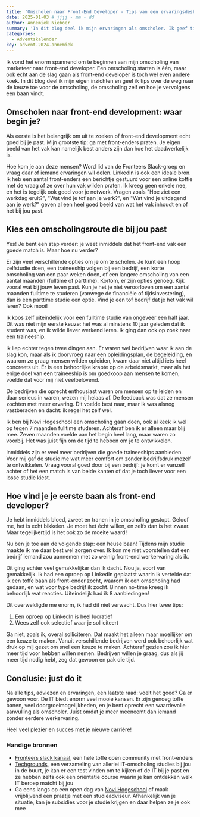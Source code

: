 ```yaml
---
title: 'Omscholen naar Front-End Developer - Tips van een ervaringsdeskundige'
date: 2025-01-03 # jjjj - mm - dd
author: Annemiek Nieboer
summary: 'In dit blog deel ik mijn ervaringen als omscholer. Ik geef tips hoe je erachter komt of het front-end development vak wat voor voor je is, hoe je je omschoolt en hoe je aan je eerste baan als front-ender komt. '
categories:
  - Adventskalender
key: advent-2024-annemiek
---
```


Ik vond het enorm spannend om te beginnen aan mijn omscholing van marketeer naar front-end developer. Een omscholing starten is één, maar ook echt aan de slag gaan als front-end developer is toch wel even andere koek. In dit blog deel ik mijn eigen inzichten en geef ik tips over de weg naar de keuze toe voor de omscholing, de omscholing zelf en hoe je vervolgens een baan vindt.

## Omscholen naar front-end development: waar begin je?

Als eerste is het belangrijk om uit te zoeken of front-end development echt goed bij je past. Mijn grootste tip: ga met front-enders praten. Je eigen beeld van het vak kan namelijk best anders zijn dan hoe het daadwerkelijk is. 

Hoe kom je aan deze mensen? Word lid van de Fronteers Slack-groep en vraag daar of iemand ervaringen wil delen. LinkedIn is ook een ideale bron. Ik heb een aantal front-enders een berichtje gestuurd voor een online koffie met de vraag of ze over hun vak wilden praten. Ik kreeg geen enkele nee, en het is tegelijk ook goed voor je netwerk. Vragen zoals "Hoe ziet een werkdag eruit?", "Wat vind je tof aan je werk?", en "Wat vind je uitdagend aan je werk?" geven al een heel goed beeld van wat het vak inhoudt en of het bij jou past.

## Kies een omscholingsroute die bij jou past

Yes! Je bent een stap verder: je weet inmiddels dat het front-end vak een goede match is. Maar hoe nu verder? 

Er zijn veel verschillende opties om je om te scholen. Je kunt een hoop zelfstudie doen, een traineeship volgen bij een bedrijf, een korte omscholing van een paar weken doen, of een langere omscholing van een aantal maanden (fulltime of parttime). Kortom, er zijn opties genoeg. Kijk vooral wat bij jouw leven past. Kun je het je niet veroorloven om een aantal maanden fulltime te studeren (vanwege de financiële of tijdsinvestering), dan is een parttime studie een optie. Vind je een tof bedrijf dat je het vak wil leren? Ook mooi!

Ik koos zelf uiteindelijk voor een fulltime studie van ongeveer een half jaar. Dit was niet mijn eerste keuze: het was al minstens 10 jaar geleden dat ik student was, en ik wilde liever werkend leren. Ik ging dan ook op zoek naar een traineeship.

Ik liep echter tegen twee dingen aan. Er waren wel bedrijven waar ik aan de slag kon, maar als ik doorvroeg naar een opleidingsplan, de begeleiding, en waarom ze graag mensen wilden opleiden, kwam daar niet altijd iets heel concreets uit. Er is een behoorlijke krapte op de arbeidsmarkt, maar als het enige doel van een traineeship is om goedkoop aan mensen te komen, voelde dat voor mij niet veelbelovend.

De bedrijven die oprecht enthousiast waren om mensen op te leiden en daar serieus in waren, wezen mij helaas af. De feedback was dat ze mensen zochten met meer ervaring. Dit voelde best naar, maar ik was alsnog vastberaden en dacht: ik regel het zelf wel.

Ik ben bij Novi Hogeschool een omscholing gaan doen, ook al keek ik wel op tegen 7 maanden fulltime studeren. Achteraf ben ik er alleen maar blij mee. Zeven maanden voelde aan het begin heel lang, maar waren zo voorbij. Het was juist fijn om de tijd te hebben om je te ontwikkelen.

Inmiddels zijn er veel meer bedrijven die goede traineeships aanbieden. Voor mij gaf de studie me wat meer comfort om zonder bedrijfsdruk mezelf te ontwikkelen. Vraag vooral goed door bij een bedrijf: je komt er vanzelf achter of het een match is van beide kanten of dat je toch liever voor een losse studie kiest.

## Hoe vind je je eerste baan als front-end developer?
Je hebt inmiddels bloed, zweet en tranen in je omscholing gestopt. Geloof me, het is echt bikkelen. Je moet het écht willen, en zelfs dan is het zwaar. Maar tegelijkertijd is het ook zo de moeite waard!

Nu ben je toe aan de volgende stap: een heuse baan! Tijdens mijn studie maakte ik me daar best wel zorgen over. Ik kon me niet voorstellen dat een bedrijf iemand zou aannemen met zo weinig front-end werkervaring als ik.

Dit ging echter veel gemakkelijker dan ik dacht. Nou ja, soort van gemakkelijk. Ik had een oproep op LinkedIn geplaatst waarin ik vertelde dat ik een toffe baan als front-ender zocht, waarom ik een omscholing had gedaan, en wat voor type bedrijf ik zocht. Binnen no-time kreeg ik behoorlijk wat reacties. Uiteindelijk had ik 8 aanbiedingen!

Dit overweldigde me enorm, ik had dit niet verwacht. Dus hier twee tips:

1. Een oproep op LinkedIn is heel lucratief
2. Wees zelf ook selectief waar je solliciteert

Ga niet, zoals ik, overal solliciteren. Dat maakt het alleen maar moeilijker om een keuze te maken. Vanuit verschillende bedrijven werd ook behoorlijk wat druk op mij gezet om snel een keuze te maken. Achteraf gezien zou ik hier meer tijd voor hebben willen nemen. Bedrijven willen je graag, dus als jij meer tijd nodig hebt, zeg dat gewoon en pak die tijd.

## Conclusie: just do it

Na alle tips, adviezen en ervaringen, een laatste raad: voelt het goed? Ga er gewoon voor. De IT biedt enorm veel mooie kansen. Er zijn genoeg toffe banen, veel doorgroeimogelijkheden, en je bent oprecht een waardevolle aanvulling als omscholer. Juist omdat je meer meeneemt dan iemand zonder eerdere werkervaring.

Heel veel plezier en succes met je nieuwe carrière!

### Handige bronnen
- [Fronteers slack kanaal](https://www.fronteers.nl/nl/word-lid/community/), een hele toffe open community met front-enders
- [Techgrounds](https://techgrounds.nl/), een verzameling van allerlei IT-omscholing studies bij jou in de buurt, je kan er een test vinden om te kijken of de IT bij je past en ze hebben zelfs ook een oriëntatie course waarin je kan ontdekken welk IT beroep matcht bij jou 
- Ga eens langs op een open dag van [Novi Hogeschool](https://www.novi.nl/) of maak vrijblijvend een praatje met een studieadviseur. Afhankelijk van je situatie, kan je subsidies voor je studie krijgen en daar helpen ze je ook mee  
